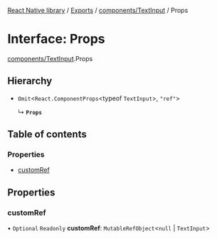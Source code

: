 [React Native library](../index.md) / [Exports](../modules.md) / [components/TextInput](../modules/components_TextInput.md) / Props

# Interface: Props

[components/TextInput](../modules/components_TextInput.md).Props

## Hierarchy

- `Omit`\<`React.ComponentProps`\<typeof `TextInput`\>, ``"ref"``\>

  ↳ **`Props`**

## Table of contents

### Properties

- [customRef](components_TextInput.Props.md#customref)

## Properties

### customRef

• `Optional` `Readonly` **customRef**: `MutableRefObject`\<``null`` \| `TextInput`\>
